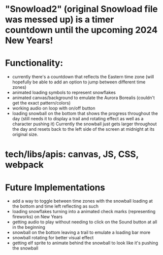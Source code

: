 # "Snowload2" (original Snowload file was messed up) is a timer countdown until the upcoming 2024 New Years!

# Functionality:
- currently there's a countdown that reflects the Eastern time zone (will hopefully be able to add an option to jump between different time zones)
- animated loading symbols to represent snowflakes 
- animated canvas/background to emulate the Aurora Borealis (couldn't get the exact pattern/colors)
- working audio on loop with on/off button
- loading snowball on the bottom that shows the progress throughout the day (still needs it to display a trail and rotating effect as well as a character pushing it) Currently the snowball just gets larger throughout the day and resets back to the left side of the screen at midnight at its original size.

# tech/libs/apis: canvas, JS, CSS, webpack

# Future Implementations
- add a way to toggle between time zones with the snowball loading at the bottom and time left reflecting as such
- loading snowflakes turning into a animated check marks (representing fireworks) on New Years
- getting audio to play without needing to click on the Sound button at all in the beginning
- snowball on the bottom leaving a trail to emulate a loading bar more
- snowball rotating for better visual effect
- getting elf sprite to animate behind the snowball to look like it's pushing the snowball

